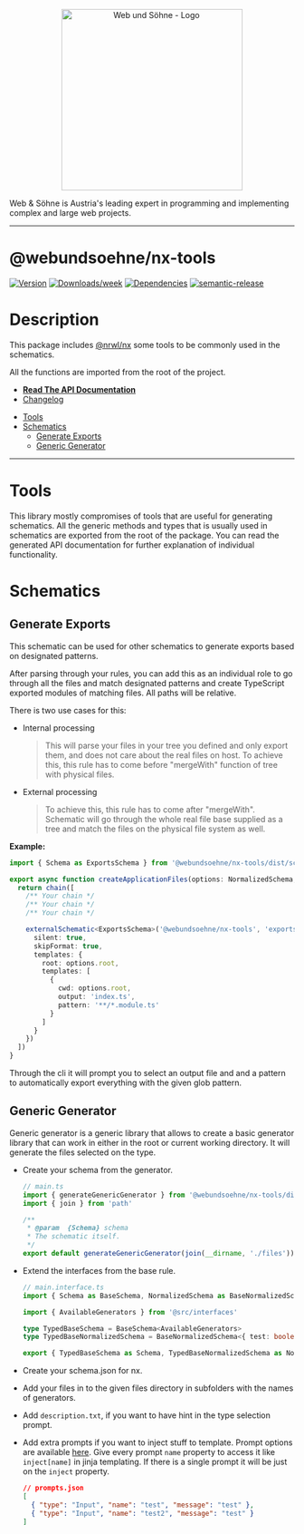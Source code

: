 <p align="center">
  <a href="https://webundsoehne.com" target="blank">
    <img src="https://webundsoehne.com/wp-content/uploads/webundsoehne-logo.png" width="320" alt="Web und Söhne - Logo" />
  </a>
</p>
Web & Söhne is Austria's leading expert in programming and implementing complex and large web projects.

---

# @webundsoehne/nx-tools

[![Version](https://img.shields.io/npm/v/@webundsoehne/nx-tools.svg)](https://npmjs.org/package/@webundsoehne/nx-tools) [![Downloads/week](https://img.shields.io/npm/dw/@webundsoehne/nx-tools.svg)](https://npmjs.org/package/@webundsoehne/nx-tools) [![Dependencies](https://img.shields.io/librariesio/release/npm/@webundsoehne/nx-tools)](https://npmjs.org/package/@webundsoehne/nx-tools) [![semantic-release](https://img.shields.io/badge/%20%20%F0%9F%93%A6%F0%9F%9A%80-semantic--release-e10079.svg)](https://github.com/semantic-release/semantic-release)

# Description

This package includes [@nrwl/nx](https://github.com/nrwl/nx) some tools to be commonly used in the schematics.

All the functions are imported from the root of the project.

- **[Read The API Documentation](./docs/README.md)**
- [Changelog](./CHANGELOG.md)

<!-- toc -->

- [Tools](#tools)
- [Schematics](#schematics)
  - [Generate Exports](#generate-exports)
  - [Generic Generator](#generic-generator)

<!-- tocstop -->

---

# Tools

This library mostly compromises of tools that are useful for generating schematics. All the generic methods and types that is usually used in schematics are exported from the root of the package. You can read the generated API documentation for further explanation of individual functionality.

# Schematics

## Generate Exports

This schematic can be used for other schematics to generate exports based on designated patterns.

After parsing through your rules, you can add this as an individual role to go through all the files and match designated patterns and create TypeScript exported modules of matching files. All paths will be relative.

There is two use cases for this:

- Internal processing
  > This will parse your files in your tree you defined and only export them, and does not care about the real files on host. To achieve this, this rule has to come before "mergeWith" function of tree with physical files.
- External processing
  > To achieve this, this rule has to come after "mergeWith". Schematic will go through the whole real file base supplied as a tree and match the files on the physical file system as well.

**Example:**

```typescript
import { Schema as ExportsSchema } from '@webundsoehne/nx-tools/dist/schematics/exports/main.interface'

export async function createApplicationFiles(options: NormalizedSchema, context: SchematicContext): Promise<Rule> {
  return chain([
    /** Your chain */
    /** Your chain */
    /** Your chain */

    externalSchematic<ExportsSchema>('@webundsoehne/nx-tools', 'exports', {
      silent: true,
      skipFormat: true,
      templates: {
        root: options.root,
        templates: [
          {
            cwd: options.root,
            output: 'index.ts',
            pattern: '**/*.module.ts'
          }
        ]
      }
    })
  ])
}
```

Through the cli it will prompt you to select an output file and and a pattern to automatically export everything with the given glob pattern.

## Generic Generator

Generic generator is a generic library that allows to create a basic generator library that can work in either in the root or current working directory. It will generate the files selected on the type.

- Create your schema from the generator.

  ```typescript
  // main.ts
  import { generateGenericGenerator } from '@webundsoehne/nx-tools/dist/schematics/generator/main'
  import { join } from 'path'

  /**
   * @param  {Schema} schema
   * The schematic itself.
   */
  export default generateGenericGenerator(join(__dirname, './files'))
  ```

- Extend the interfaces from the base rule.

  ```typescript
  // main.interface.ts
  import { Schema as BaseSchema, NormalizedSchema as BaseNormalizedSchema } from '@webundsoehne/nx-tools/dist/schematics/generator/main.interface'

  import { AvailableGenerators } from '@src/interfaces'

  type TypedBaseSchema = BaseSchema<AvailableGenerators>
  type TypedBaseNormalizedSchema = BaseNormalizedSchema<{ test: boolean }, AvailableGenerators>

  export { TypedBaseSchema as Schema, TypedBaseNormalizedSchema as NormalizedSchema }
  ```

- Create your schema.json for nx.

- Add your files in to the given files directory in subfolders with the names of generators.

- Add `description.txt`, if you want to have hint in the type selection prompt.

- Add extra prompts if you want to inject stuff to template. Prompt options are available [here](https://github.com/cenk1cenk2/listr2/blob/master/src/utils/prompt.interface.ts). Give every prompt `name` property to access it like `inject[name]` in jinja templating. If there is a single prompt it will be just on the `inject` property.

  ```json
  // prompts.json
  [
    { "type": "Input", "name": "test", "message": "test" },
    { "type": "Input", "name": "test2", "message": "test" }
  ]
  ```
